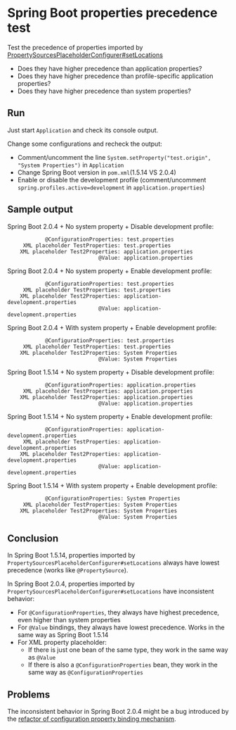 # Spring Boot properties precedence test

Test the precedence of properties imported by [PropertySourcesPlaceholderConfigurer#setLocations](https://docs.spring.io/spring/docs/current/javadoc-api/org/springframework/context/support/PropertySourcesPlaceholderConfigurer.html)

* Does they have higher precedence than application properties?
* Does they have higher precedence than profile-specific application properties?
* Does they have higher precedence than system properties?

## Run

Just start `Application` and check its console output.

Change some configurations and recheck the output:

* Comment/uncomment the line `System.setProperty("test.origin", "System Properties")` in `Application`
* Change Spring Boot version in `pom.xml`(1.5.14 VS 2.0.4)
* Enable or disable the development profile (comment/uncomment `spring.profiles.active=development` in `application.properties`)

## Sample output

Spring Boot 2.0.4 + No system property + Disable development profile:

```
            @ConfigurationProperties: test.properties
     XML placeholder TestProperties: test.properties
    XML placeholder Test2Properties: application.properties
                             @Value: application.properties
```

Spring Boot 2.0.4 + No system property + Enable development profile:

```
            @ConfigurationProperties: test.properties
     XML placeholder TestProperties: test.properties
    XML placeholder Test2Properties: application-development.properties
                             @Value: application-development.properties
```

Spring Boot 2.0.4 + With system property + Enable development profile:

```
            @ConfigurationProperties: test.properties
     XML placeholder TestProperties: test.properties
    XML placeholder Test2Properties: System Properties
                             @Value: System Properties
```

Spring Boot 1.5.14 + No system property + Disable development profile:

```
            @ConfigurationProperties: application.properties
     XML placeholder TestProperties: application.properties
    XML placeholder Test2Properties: application.properties
                             @Value: application.properties
```

Spring Boot 1.5.14 + No system property + Enable development profile:

```
            @ConfigurationProperties: application-development.properties
     XML placeholder TestProperties: application-development.properties
    XML placeholder Test2Properties: application-development.properties
                             @Value: application-development.properties
```

Spring Boot 1.5.14 + With system property + Enable development profile:

```
            @ConfigurationProperties: System Properties
     XML placeholder TestProperties: System Properties
    XML placeholder Test2Properties: System Properties
                             @Value: System Properties
```

## Conclusion

In Spring Boot 1.5.14, properties imported by `PropertySourcesPlaceholderConfigurer#setLocations` always have lowest precedence (works like `@PropertySource`).

In Spring Boot 2.0.4, properties imported by `PropertySourcesPlaceholderConfigurer#setLocations` have inconsistent behavior:

* For `@ConfigurationProperties`, they always have highest precedence, even higher than system properties
* For `@Value` bindings, they always have lowest precedence. Works in the same way as Spring Boot 1.5.14
* For XML property placeholder:
  * If there is just one bean of the same type, they work in the same way as `@Value`
  * If there is also a `@ConfigurationProperties` bean, they work in the same way as `@ConfigurationProperties`

## Problems

The inconsistent behavior in Spring Boot 2.0.4 might be a bug introduced by the [refactor of configuration property binding mechanism](https://github.com/spring-projects/spring-boot/wiki/Spring-Boot-2.0-Release-Notes#configuration-property-binding).
